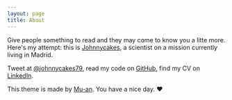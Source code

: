 ```yaml
---
layout: page
title: About
---
```


Give people something to read and they may come to know you a litte more. Here's my attempt: this is [Johnnycakes](http://muan.co), a scientist on a mission currently living in Madrid.

Tweet at [@johnnycakes79](http://twitter.com/johnnycakes79), read my code on [GitHub](http://github.com/johnnycakes79), find my CV on [LinkedIn](http://es.linkedin.com/in/johnnycakes79/).

This theme is made by [Mu-an](http://muan.co/). You have a nice day. ♥
